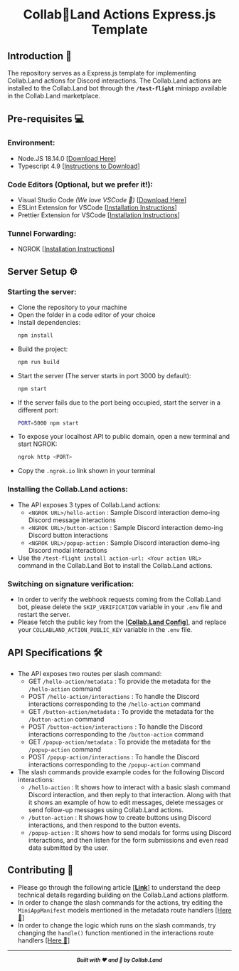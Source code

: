 <div align="center"><h1><b>Collab🤝Land Actions Express.js Template</b></h1></div>

## **Introduction** 🙏

The repository serves as a Express.js template for implementing Collab.Land actions for Discord interactions. The Collab.Land actions are installed to the Collab.Land bot through the **`/test-flight`** miniapp available in the Collab.Land marketplace.

## **Pre-requisites** 💻

### Environment:

- Node.JS 18.14.0 [[Download Here](https://nodejs.org/en/download/)]
- Typescript 4.9 [[Instructions to Download](https://www.typescriptlang.org/download#:~:text=Globally%20Installing%20TypeScript)]

### Code Editors (Optional, but we prefer it!):

- Visual Studio Code _(We love VSCode 💙)_ [[Download Here](https://code.visualstudio.com/)]
- ESLint Extension for VSCode [[Installation Instructions](https://marketplace.visualstudio.com/items?itemName=dbaeumer.vscode-eslint)]
- Prettier Extension for VSCode [[Installation Instructions](https://marketplace.visualstudio.com/items?itemName=esbenp.prettier-vscode)]

### Tunnel Forwarding:

- NGROK [[Installation Instructions](https://ngrok.com/docs/getting-started)]

## **Server Setup** ⚙️

### Starting the server:

- Clone the repository to your machine
- Open the folder in a code editor of your choice
- Install dependencies:
  ```bash
  npm install
  ```
- Build the project:
  ```bash
  npm run build
  ```
- Start the server (The server starts in port 3000 by default):
  ```bash
  npm start
  ```
- If the server fails due to the port being occupied, start the server in a different port:
  ```bash
  PORT=5000 npm start
  ```
- To expose your localhost API to public domain, open a new terminal and start NGROK:
  ```bash
  ngrok http <PORT>
  ```
- Copy the `.ngrok.io` link shown in your terminal

### Installing the Collab.Land actions:

- The API exposes 3 types of Collab.Land actions:
  - `<NGROK URL>/hello-action` : Sample Discord interaction demo-ing Discord message interactions
  - `<NGROK URL>/button-action` : Sample Discord interaction demo-ing Discord button interactions
  - `<NGROK URL>/popup-action` : Sample Discord interaction demo-ing Discord modal interactions
- Use the `/test-flight install action-url: <Your action URL>` command in the Collab.Land Bot to install the Collab.Land actions.

### Switching on signature verification:

- In order to verify the webhook requests coming from the Collab.Land bot, please delete the `SKIP_VERIFICATION` variable in your `.env` file and restart the server.
- Please fetch the public key from the [[**Collab.Land Config**](https://api-qa.collab.land/config)], and replace your `COLLABLAND_ACTION_PUBLIC_KEY` variable in the `.env` file.

## **API Specifications** 🛠️

- The API exposes two routes per slash command:
  - GET `/hello-action/metadata` : To provide the metadata for the `/hello-action` command
  - POST `/hello-action/interactions` : To handle the Discord interactions corresponding to the `/hello-action` command
  - GET `/button-action/metadata` : To provide the metadata for the `/button-action` command
  - POST `/button-action/interactions` : To handle the Discord interactions corresponding to the `/button-action` command
  - GET `/popup-action/metadata` : To provide the metadata for the `/popup-action` command
  - POST `/popup-action/interactions` : To handle the Discord interactions corresponding to the `/popup-action` command
- The slash commands provide example codes for the following Discord interactions:
  - `/hello-action` : It shows how to interact with a basic slash command Discord interaction, and then reply to that interaction. Along with that it shows an example of how to edit messages, delete messages or send follow-up messages using Collab.Land actions.
  - `/button-action` : It shows how to create buttons using Discord interactions, and then respond to the button events.
  - `/popup-action` : It shows how to send modals for forms using Discord interactions, and then listen for the form submissions and even read data submitted by the user.

## **Contributing** 🫶

- Please go through the following article [[**Link**]()] to understand the deep technical details regarding building on the Collab.Land actions platform.
- In order to change the slash commands for the actions, try editing the `MiniAppManifest` models mentioned in the metadata route handlers [[Here 👀]](src/routes/hello-action.ts#L86)
- In order to change the logic which runs on the slash commands, try changing the `handle()` function mentioned in the interactions route handlers [[Here 👀]](src/routes/hello-action.ts#L23)

---
<div align="center"><b><i><small>Built with ❤️ and 🤝 by Collab.Land</small></i></b></div>
